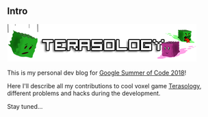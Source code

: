 ## Intro

![tera-logo](images/logo.png)

This is my personal dev blog for [Google Summer of Code 2018](https://github.com/ar0ne/gsoc.git)!

Here I'll describe all my contributions to cool voxel game [Terasology](https://github.com/MovingBlocks/Terasology), different problems and hacks during the development. 

Stay tuned...
